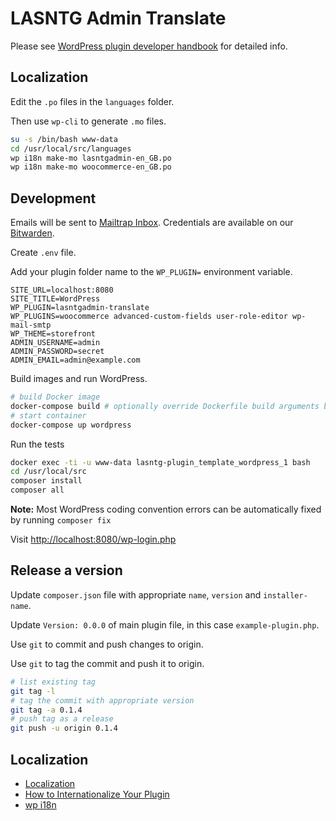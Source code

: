 # LASNTG Admin Translate

Please see [WordPress plugin developer handbook](https://developer.wordpress.org/plugins/) for detailed info. 

## Localization

Edit the `.po` files in the `languages` folder.

Then use `wp-cli` to generate `.mo` files. 

```sh
su -s /bin/bash www-data
cd /usr/local/src/languages
wp i18n make-mo lasntgadmin-en_GB.po
wp i18n make-mo woocommerce-en_GB.po
```

## Development

Emails will be sent to [Mailtrap Inbox](https://mailtrap.io/). Credentials are available on our [Bitwarden](https://bitwarden.veri.ie).

Create `.env` file. 

Add your plugin folder name to the `WP_PLUGIN=` environment variable.

```
SITE_URL=localhost:8080
SITE_TITLE=WordPress
WP_PLUGIN=lasntgadmin-translate
WP_PLUGINS=woocommerce advanced-custom-fields user-role-editor wp-mail-smtp
WP_THEME=storefront
ADMIN_USERNAME=admin
ADMIN_PASSWORD=secret
ADMIN_EMAIL=admin@example.com
```

Build images and run WordPress.

```sh
# build Docker image
docker-compose build # optionally override Dockerfile build arguments by appending --build-arg USER_ID=$(id -u)
# start container
docker-compose up wordpress 
```

Run the tests

```sh
docker exec -ti -u www-data lasntg-plugin_template_wordpress_1 bash
cd /usr/local/src
composer install
composer all
```

__Note:__ Most WordPress coding convention errors can be automatically fixed by running `composer fix`

Visit [http://localhost:8080/wp-login.php](localhost:8080/wp-login.php)

## Release a version

Update `composer.json` file with appropriate `name`, `version` and `installer-name`.

Update `Version: 0.0.0` of main plugin file, in this case `example-plugin.php`.

Use `git` to commit and push changes to origin.

Use `git` to tag the commit and push it to origin.

```sh
# list existing tag
git tag -l
# tag the commit with appropriate version
git tag -a 0.1.4
# push tag as a release
git push -u origin 0.1.4
```

## Localization

- [Localization](https://developer.wordpress.org/apis/internationalization/localization/#using-localizations)
- [How to Internationalize Your Plugin](https://developer.wordpress.org/plugins/internationalization/how-to-internationalize-your-plugin/)
- [wp i18n](https://developer.wordpress.org/cli/commands/i18n/)

